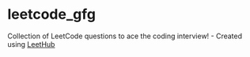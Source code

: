 # leetcode_gfg
Collection of LeetCode questions to ace the coding interview! - Created using [LeetHub](https://github.com/QasimWani/LeetHub)
